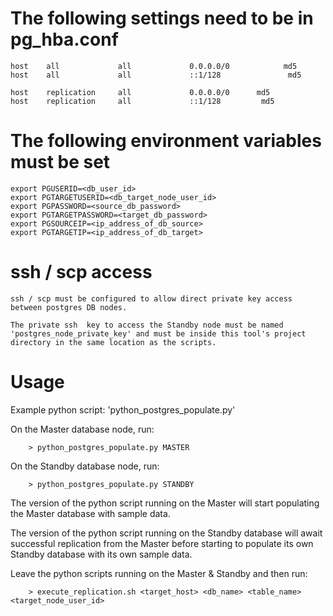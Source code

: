 The following settings need to be in pg_hba.conf 
===================================
```
host    all             all             0.0.0.0/0            md5
host    all             all             ::1/128               md5

host    replication     all             0.0.0.0/0      md5
host    replication     all             ::1/128         md5
```

The following environment variables must be set
================================
```
export PGUSERID=<db_user_id>
export PGTARGETUSERID=<db_target_node_user_id>
export PGPASSWORD=<source_db_password>
export PGTARGETPASSWORD=<target_db_password>
export PGSOURCEIP=<ip_address_of_db_source>
export PGTARGETIP=<ip_address_of_db_target>
```

ssh / scp access
============
```
ssh / scp must be configured to allow direct private key access between postgres DB nodes.

The private ssh  key to access the Standby node must be named 'postgres_node_private_key' and must be inside this tool's project directory in the same location as the scripts.
```

Usage
=====
Example python script:  'python_postgres_populate.py'

On the Master database node, run:

```
	> python_postgres_populate.py MASTER
```

On the Standby database node, run:

```
	> python_postgres_populate.py STANDBY
```

The version of the python script running on the Master will start populating the Master database with sample data.

The version of the python script running on the Standby database will await successful replication from the Master before starting to populate its own Standby database with its own sample data.

Leave the python scripts running on the Master & Standby and then run:
```
	> execute_replication.sh <target_host> <db_name> <table_name> <target_node_user_id>
```
